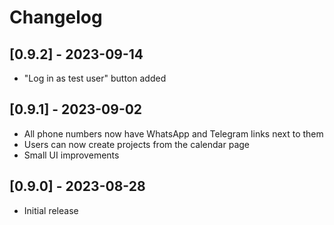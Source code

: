 # Changelog

## [0.9.2] - 2023-09-14

- "Log in as test user" button added

## [0.9.1] - 2023-09-02

- All phone numbers now have WhatsApp and Telegram links next to them
- Users can now create projects from the calendar page
- Small UI improvements

## [0.9.0] - 2023-08-28

- Initial release
